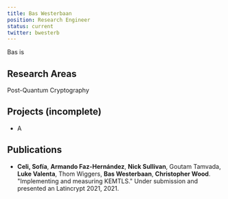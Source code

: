 ```yaml
---
title: Bas Westerbaan
position: Research Engineer
status: current
twitter: bwesterb
---
```

Bas is

## Research Areas 
Post-Quantum Cryptography

## Projects (incomplete)
* A

## Publications
* **Celi, Sofía**, **Armando Faz-Hernández**, **Nick Sullivan**, Goutam Tamvada, **Luke Valenta**, Thom Wiggers, **Bas Westerbaan**, **Christopher Wood**. "Implementing and measuring KEMTLS." Under submission and presented an Latincrypt 2021, 2021.
